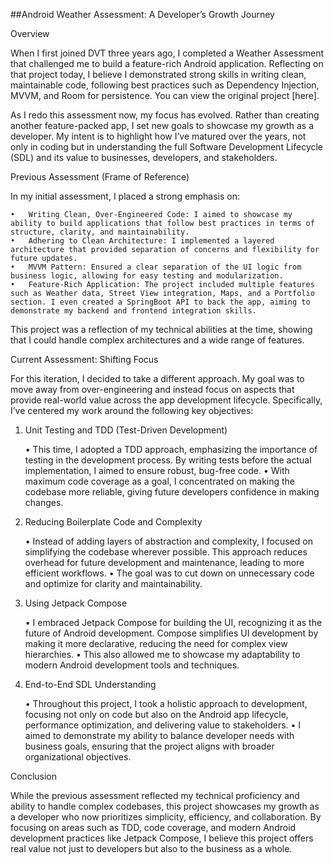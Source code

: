 ##Android Weather Assessment: A Developer’s Growth Journey

Overview

When I first joined DVT three years ago, I completed a Weather Assessment that challenged me to build a feature-rich Android application. Reflecting on that project today, I believe I demonstrated strong skills in writing clean, maintainable code, following best practices such as Dependency Injection, MVVM, and Room for persistence. You can view the original project [here].

As I redo this assessment now, my focus has evolved. Rather than creating another feature-packed app, I set new goals to showcase my growth as a developer. My intent is to highlight how I’ve matured over the years, not only in coding but in understanding the full Software Development Lifecycle (SDL) and its value to businesses, developers, and stakeholders.

Previous Assessment (Frame of Reference)

In my initial assessment, I placed a strong emphasis on:

	•	Writing Clean, Over-Engineered Code: I aimed to showcase my ability to build applications that follow best practices in terms of structure, clarity, and maintainability.
	•	Adhering to Clean Architecture: I implemented a layered architecture that provided separation of concerns and flexibility for future updates.
	•	MVVM Pattern: Ensured a clear separation of the UI logic from business logic, allowing for easy testing and modularization.
	•	Feature-Rich Application: The project included multiple features such as Weather data, Street View integration, Maps, and a Portfolio section. I even created a SpringBoot API to back the app, aiming to demonstrate my backend and frontend integration skills.

This project was a reflection of my technical abilities at the time, showing that I could handle complex architectures and a wide range of features.

Current Assessment: Shifting Focus

For this iteration, I decided to take a different approach. My goal was to move away from over-engineering and instead focus on aspects that provide real-world value across the app development lifecycle. Specifically, I’ve centered my work around the following key objectives:

1. Unit Testing and TDD (Test-Driven Development)

	•	This time, I adopted a TDD approach, emphasizing the importance of testing in the development process. By writing tests before the actual implementation, I aimed to ensure robust, bug-free code.
	•	With maximum code coverage as a goal, I concentrated on making the codebase more reliable, giving future developers confidence in making changes.

2. Reducing Boilerplate Code and Complexity

	•	Instead of adding layers of abstraction and complexity, I focused on simplifying the codebase wherever possible. This approach reduces overhead for future development and maintenance, leading to more efficient workflows.
	•	The goal was to cut down on unnecessary code and optimize for clarity and maintainability.

3. Using Jetpack Compose

	•	I embraced Jetpack Compose for building the UI, recognizing it as the future of Android development. Compose simplifies UI development by making it more declarative, reducing the need for complex view hierarchies.
	•	This also allowed me to showcase my adaptability to modern Android development tools and techniques.

4. End-to-End SDL Understanding

	•	Throughout this project, I took a holistic approach to development, focusing not only on code but also on the Android app lifecycle, performance optimization, and delivering value to stakeholders.
	•	I aimed to demonstrate my ability to balance developer needs with business goals, ensuring that the project aligns with broader organizational objectives.

Conclusion

While the previous assessment reflected my technical proficiency and ability to handle complex codebases, this project showcases my growth as a developer who now prioritizes simplicity, efficiency, and collaboration. By focusing on areas such as TDD, code coverage, and modern Android development practices like Jetpack Compose, I believe this project offers real value not just to developers but also to the business as a whole.
